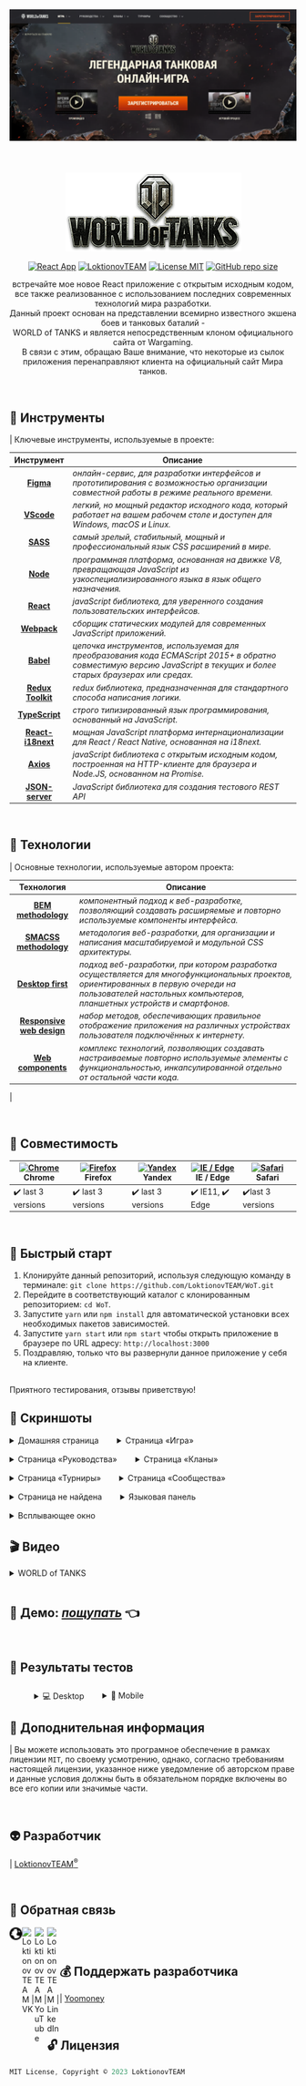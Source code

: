 <img style="margin-bottom: 1rem" src="./screens/vitrine.png" alt="React App World of Tanks" align="center" />

<h1 align="center" style="font-weight:bold;"><img src="./screens/logo.png" alt="React App World of Tanks" align="center" />
</h1>

<p align="center">
<a href="https://reactjs.org/"><img src="https://img.shields.io/badge/React-App-lightgrey" alt="React App"></a>
<a href="https://www.linkedin.com/in/loktionovteam/"><img src="https://img.shields.io/badge/Developed%20by-LoktionovTEAM-success" alt="LoktionovTEAM"></a>
<a href="https://mit-license.org/"><img src="https://img.shields.io/badge/License-MIT-blueviolet" alt="License MIT"></a>
<a href="https://github.com/LoktionovTEAM/Organick/archive/refs/heads/main.zip"><img alt="GitHub repo size" src="https://img.shields.io/github/repo-size/LoktionovTEAM/Organick?color=red"></a>
</p>

<p align="center"> встречайте мое новое React приложение с открытым исходным кодом, все также реализованное с использованием последних современных технологий мира разработки. </br>
Данный проект основан на представлении всемирно известного экшена боев и танковых баталий - </br> WORLD of TANKS и является непосредственным клоном официального сайта от Wargaming. </br> В связи с этим, обращаю Ваше внимание, что некоторые из сылок приложения перенаправляют клиента на официальный сайт Мира танков.
</p>

</br>

## 🧰 **Инструменты**
| Ключевые инструменты, используемые в проекте:

| **Инструмент** | **Описание** |
| :--------------:|--------------|
| [**Figma**](https://www.figma.com/) | *онлайн-сервис, для разработки интерфейсов и прототипирования с возможностью организации совместной работы в режиме реального времени.* |
| [**VScode**](https://code.visualstudio.com/) | *легкий, но мощный редактор исходного кода, который работает на вашем рабочем столе и доступен для Windows, macOS и Linux.* |
| [**SASS**](http://sass-lang.com/) | *самый зрелый, стабильный, мощный и профессиональный язык CSS расширений в мире.* |
| [**Node**](https://nodejs.org/) | *программная платформа, основанная на движке V8, превращающая JavaScript из узкоспециализированного языка в язык общего назначения.* |
| [**React**](https://reactjs.org/) | *javaScript библиотека, для уверенного создания пользовательских интерфейсов.* |
| [**Webpack**](https://webpack.js.org/) | *сборщик статических модулей для современных JavaScript приложений.* |
| [**Babel**](https://babeljs.io/) | *цепочка инструментов, используемая для преобразования кода ECMAScript 2015+ в обратно совместимую версию JavaScript в текущих и более старых браузерах или средах.* |
| [**Redux Toolkit**](https://redux-toolkit.js.org/) | *redux библиотека, предназначенная для стандартного способа написания логики.* |
| [**TypeScript**](https://redux-toolkit.js.org/) | *строго типизированный язык программирования, основанный на JavaScript.* |
| [**React-i18next**](https://redux-toolkit.js.org/) | *мощная JavaScript платформа интернационализации для React / React Native, основанная на i18next.* |
| [**Axios**](https://github.com/axios/axios) | *javaScript библиотека с открытым исходным кодом, построенная на HTTP-клиенте для браузера и Node.JS, основанном на Promise.* |
| [**JSON-server**](https://github.com/typicode/json-server) | *JavaScript библиотека для создания тестового REST API* |

</br>

<!-- Основные технологии используемые в проекте -->
## 💉 **Технологии**
| Основные технологии, используемые автором проекта:

| **Технология** | **Описание** |
| :--------------:|--------------|
| [**BEM methodology**](https://ru.bem.info/methodology/) | *компонентный подход к веб-разработке, позволяющий создавать расширяемые и повторно используемые компоненты интерфейса.* |
| [**SMACSS methodology**](https://ru.bem.info/methodology/) | *методология веб-разработки, для организации и написания масштабируемой и модульной CSS архитектуры.* |
| [**Desktop first**](https://ru.bem.info/methodology/) | *подход веб-разработки, при котором разработка осуществляется для многофункциональных проектов, ориентированных в первую очереди на пользователей настольных компьютеров, планшетных устройств и смартфонов.* |
| [**Responsive web design**](https://ru.bem.info/methodology/) | *набор методов, обеспечивающих правильное отображение приложения на различных устройствах пользователя подключённых к интернету.* |
| [**Web сomponents**](https://ru.bem.info/methodology/) | *комплекс технологий, позволяющих создавать настраиваемые повторно используемые элементы с функциональностью, инкапсулированной отдельно от остальной части кода.* |
|

</br>

## 🧩 **Совместимость**
| [<img src="https://raw.githubusercontent.com/alrra/browser-logos/master/src/chrome/chrome_48x48.png" alt="Chrome" width="24px" height="24px" />](http://godban.github.io/browsers-support-badges/)<br>Chrome | [<img src="https://raw.githubusercontent.com/alrra/browser-logos/master/src/firefox/firefox_48x48.png" alt="Firefox" width="24px" height="24px" />](http://godban.github.io/browsers-support-badges/)<br>Firefox | [<img src="https://raw.githubusercontent.com/alrra/browser-logos/master/src/yandex/yandex_48x48.png" alt="Yandex" width="24px" height="24px" />](http://godban.github.io/browsers-support-badges/)<br>Yandex | [<img src="https://raw.githubusercontent.com/alrra/browser-logos/master/src/edge/edge_48x48.png" alt="IE / Edge" width="24px" height="24px" />](http://godban.github.io/browsers-support-badges/)<br>IE / Edge | [<img src="https://raw.githubusercontent.com/alrra/browser-logos/master/src/safari/safari_48x48.png" alt="Safari" width="24px" height="24px" />](http://godban.github.io/browsers-support-badges/)<br>Safari |
| --- | --- | --- | --- | --- |
| ✔️ last 3 versions | ✔️ last 3 versions | ✔️ last 3 versions | ✔️ IE11, ✔️ Edge | ✔️last 3 versions |

</br>

## 🚦 **Быстрый старт**
1. Клонируйте данный репозиторий, используя следующую команду в терминале: `git clone https://github.com/LoktionovTEAM/WoT.git`
2. Перейдите в соответствующий каталог с клонированным репозиторием: `cd WoT`.
3. Запустите `yarn` или `npm install` для автоматической установки всех необходимых пакетов зависимостей.
4. Запустите `yarn start` или `npm start` чтобы открыть приложение в браузере по URL адресу: `http://localhost:3000`
5. Поздравляю, только что вы развернули данное приложение у себя на клиенте.
</br>
Приятного тестирования, отзывы приветствую!

</br>

## 📸 **Скриншоты**
<div style="display: flex; flex-wrap: wrap; gap: 1rem; margin-bottom: 2rem">
	</b></details>
<details>
<summary> Домашняя страница </summary><br><b>
<img style="margin-bottom: 1rem" src="./screens/home-page.png" alt="Домашняя страница" align="center" />
</b></details>
</br>
</b></details>
<details>
<summary> Страница «Игра» </summary><br><b>
<img style="margin-bottom: 1rem" src="./screens/game-page.png" alt="Страница «Игра»" align="center" />
</b></details>
</br>
</b></details>
<details>
<summary> Страница «Руководства» </summary><br><b>
<img style="margin-bottom: 1rem" src="./screens/guide-page.png" alt="Страница «Руководства»" align="center" />
</b></details>
</br>
</b></details>
<details>
<summary> Страница «Кланы» </summary><br><b>
<img style="margin-bottom: 1rem" src="./screens/clans-page.png" alt="Страница «Кланы»" align="center" />
</b></details>
</br>
</b></details>
<details>
<summary> Страница «Турниры» </summary><br><b>
<img style="margin-bottom: 1rem" src="./screens/tourney-page.png" alt="Страница «Турниры»" align="center" />
</b></details>
</br>
</b></details>
<details>
<summary> Страница «Сообщества» </summary><br><b>
<img style="margin-bottom: 1rem" src="./screens/community-page.png" alt="Страница «Сообщества»" align="center" />
</b></details>
</br>
</b></details>
<details>
<summary> Страница не найдена </summary><br><b>
<img style="margin-bottom: 1rem" src="./screens/error-page.png" alt="Страница не найдена" align="center" />
</b></details>
</br>
</b></details>
<details>
<summary> Языковая панель </summary><br><b>
<img style="margin-bottom: 1rem" src="./screens/lang-panel.png" alt="Языковая панель" align="center" />
</b></details>
</br>
</b></details>
<details>
<summary> Всплывающее окно </summary><br><b>
<img style="margin-bottom: 1rem" src="./screens/modal-window.png" alt="Всплывающее окно" align="center" />
</b></details>
</div>

<!-- Видео демонстрация приложения -->
## 🎬 **Видео**

</b></details>
<details>
<summary> WORLD of TANKS  </summary><br><b>
<a href="#"><img src="./screens/video-link.png" alt="video WORLD of TANKS"></a>
</b></details>
</br>


<!-- Демонстрация приложения -->
## 🔨 **Демо:** <a href="#">*пощупать*</a> 👈

</br>

<!--  -->
## 🔬 **Результаты тестов**

<div style="display: flex; flex-wrap: wrap; gap: 1rem; margin: 1.7rem">
</br>
</b></details>
<details>
<summary> 💻 Desktop </summary><br><b>
<img style="margin: 1rem" src="./screens/test-desktop.png" alt="Test Desktop" align="center" />
</b></details>
</br>
</b></details>
<details>
<summary> 📳 Mobile </summary><br><b>
<img style="margin: 1rem" src="./screens/test-mobile.png" alt="Test Mobile" align="center" />
</b></details>
</br>
</div>

<!-- Дополнительная информация -->
## 📢 **Доподнительная информация**

| Вы можете использовать это програмное обеспечение в рамках лицензии `MIT`, по своему усмотрению, однако, согласно требованиям настоящей лицензии, указанное ниже уведомление об авторском праве и данные условия должны быть в обязательном порядке включены во все его копии или значимые части.


</br>

<!-- Автор проекта -->
## 👽 **Разработчик**
| [LoktionovTEAM<sup>®</sup>](https://github.com/LoktionovTEAM)

</br>

<!-- Ссылки на социальные сети -->
## 📮 **Обратная связь**
[<img align="left" alt="LoktionovTEAM" width="22px" src="https://raw.githubusercontent.com/iconic/open-iconic/master/svg/globe.svg" />][website]
[<img align="left" alt="LoktionovTEAM | VK" width="22px" src="https://cdn.jsdelivr.net/npm/simple-icons@v3/icons/vk.svg" />][vk]
[<img align="left" alt="LoktionovTEAM | YouTube" width="22px" src="https://cdn.jsdelivr.net/npm/simple-icons@v3/icons/youtube.svg" />][youtube]
[<img align="left" alt="LoktionovTEAM | LinkedIn" width="22px" src="https://cdn.jsdelivr.net/npm/simple-icons@v3/icons/linkedin.svg" />][linkedin]


[website]: https://github.com/LoktionovTEAM/
[youtube]: https://www.youtube.com/
[linkedin]: https://www.linkedin.com/in/loktionovteam/
[vk]: https://vk.com/letprogrammer

</br>
</br>

<!-- Поддержать разработчика -->
## 💰 **Поддержать разработчика**

| [Yoomoney](https://yoomoney.ru/fundraise/H166MgQTtKI.230307)


</br>

<!-- Лицензия -->

## 🔓 **Лицензия**
```js
MIT License, Copyright © 2023 LoktionovTEAM
```
